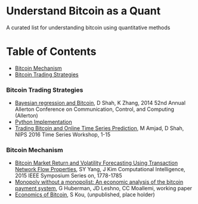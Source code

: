 # Understand Bitcoin as a Quant
A curated list for understanding bitcoin using quantitative methods

# Table of Contents
- [Bitcoin Mechanism](#mechanism)
- [Bitcoin Trading Strategies](#trading-strats)

### Bitcoin Trading Strategies
* [Bayesian regression and Bitcoin](https://arxiv.org/pdf/1410.1231.pdf), D Shah, K Zhang, 2014 52nd Annual Allerton Conference on Communication, Control, and Computing (Allerton)
* [    Python Implementation](https://github.com/stavros0/bitcoin-price-prediction)
* [Trading Bitcoin and Online Time Series Prediction](http://proceedings.mlr.press/v55/amjad16.pdf), M Amjad, D Shah, NIPS 2016 Time Series Workshop, 1-15

### Bitcoin Mechanism
* [Bitcoin Market Return and Volatility Forecasting Using Transaction Network Flow Properties](https://www.researchgate.net/profile/Steve_Yang2/publication/304289854_Bitcoin_Market_Return_and_Volatility_Forecasting_Using_Transaction_Network_Flow_Properties/links/5844d38408ae8e63e6272098/Bitcoin-Market-Return-and-Volatility-Forecasting-Using-Transaction-Network-Flow-Properties.pdf), SY Yang, J Kim
Computational Intelligence, 2015 IEEE Symposium Series on, 1778-1785
* [Monopoly without a monopolist: An economic analysis of the bitcoin payment system](https://helda.helsinki.fi/bof/bitstream/handle/123456789/14912/BoF_DP_1727.pdf?sequence=1%D1), G Huberman, JD Leshno, CC Moallemi, working paper
* [Economics of Bitcoin](), S Kou, (unpublished, place holder)
